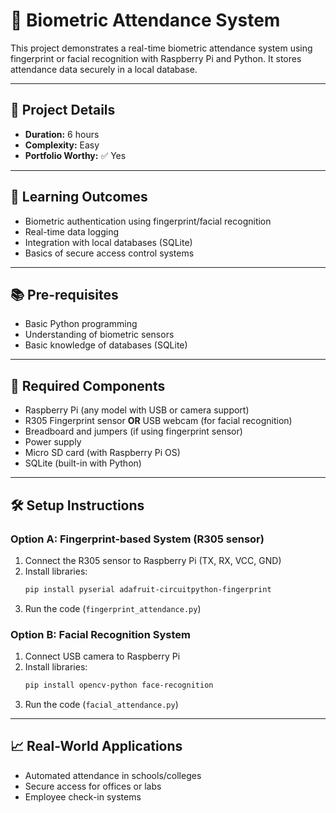 # 👤 Biometric Attendance System

This project demonstrates a real-time biometric attendance system using fingerprint or facial recognition with Raspberry Pi and Python. It stores attendance data securely in a local database.

---

## 📌 Project Details

- **Duration:** 6 hours  
- **Complexity:** Easy  
- **Portfolio Worthy:** ✅ Yes

---

## 🎯 Learning Outcomes

- Biometric authentication using fingerprint/facial recognition
- Real-time data logging
- Integration with local databases (SQLite)
- Basics of secure access control systems

---

## 📚 Pre-requisites

- Basic Python programming
- Understanding of biometric sensors
- Basic knowledge of databases (SQLite)

---

## 🧰 Required Components

- Raspberry Pi (any model with USB or camera support)
- R305 Fingerprint sensor **OR** USB webcam (for facial recognition)
- Breadboard and jumpers (if using fingerprint sensor)
- Power supply
- Micro SD card (with Raspberry Pi OS)
- SQLite (built-in with Python)

---

## 🛠️ Setup Instructions

### Option A: Fingerprint-based System (R305 sensor)
1. Connect the R305 sensor to Raspberry Pi (TX, RX, VCC, GND)
2. Install libraries:
    ```bash
    pip install pyserial adafruit-circuitpython-fingerprint
    ```
3. Run the code (`fingerprint_attendance.py`)

### Option B: Facial Recognition System
1. Connect USB camera to Raspberry Pi
2. Install libraries:
    ```bash
    pip install opencv-python face-recognition
    ```
3. Run the code (`facial_attendance.py`)

---

## 📈 Real-World Applications

- Automated attendance in schools/colleges
- Secure access for offices or labs
- Employee check-in systems

